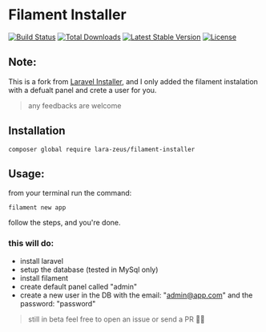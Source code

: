 # Filament Installer

<a href="https://github.com/lara-zeus/filament-installer/actions"><img src="https://github.com/lara-zeus/filament-installer/workflows/tests/badge.svg" alt="Build Status"></a>
<a href="https://packagist.org/packages/lara-zeus/filament-installer"><img src="https://img.shields.io/packagist/dt/lara-zeus/filament-installer" alt="Total Downloads"></a>
<a href="https://packagist.org/packages/lara-zeus/filament-installer"><img src="https://img.shields.io/packagist/v/lara-zeus/filament-installer" alt="Latest Stable Version"></a>
<a href="https://packagist.org/packages/lara-zeus/filament-installer"><img src="https://img.shields.io/packagist/l/lara-zeus/filament-installer" alt="License"></a>

## Note:

This is a fork from [Laravel Installer](https://github.com/laravel/installer), and I only added the filament instalation with a defualt panel and crete a user for you.

> any feedbacks are welcome

## Installation

`composer global require lara-zeus/filament-installer`

## Usage:

from your terminal run the command:

`filament new app`

follow the steps, and you're done.

### this will do:

- install laravel
- setup the database (tested in MySql only)
- install filament
- create default panel called "admin"
- create a new user in the DB with the email: "admin@app.com" and the password: "password"

> still in beta feel free to open an issue or send a PR 🙏🏽